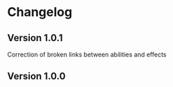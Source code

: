 # Changelog
## Version 1.0.1
Correction of broken links between abilities and effects

## Version 1.0.0
